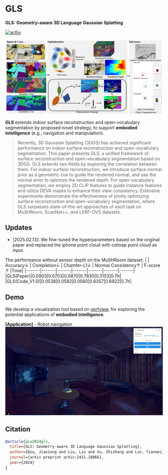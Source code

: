 # GLS

**GLS: Geometry-aware 3D Language Gaussian Splatting**

[![arXiv](https://img.shields.io/badge/arXiv-2411.18066-b31b1b.svg)](https://arxiv.org/pdf/2411.18066)

![alt text](assets/pipeline.png)

**GLS** extends indoor surface reconstruction and open-vocabulary segmentation by proposed novel strategy, to support **embodied intelligence** (e.g., navigation and manipulation). 
>Recently, 3D Gaussian Splatting (3DGS) has achieved significant performance on indoor surface reconstruction and open-vocabulary segmentation. This paper presents GLS, a unified framework of surface reconstruction and open-vocabulary segmentation based on 3DGS. GLS extends two fields by exploring the correlation between them. For indoor surface reconstruction, we introduce surface normal prior as a geometric cue to guide the rendered normal, and use the normal error to optimize the rendered depth. For open-vocabulary segmentation, we employ 2D CLIP features to guide instance features and utilize DEVA masks to enhance their view consistency. Extensive experiments demonstrate the effectiveness of jointly optimizing surface reconstruction and open-vocabulary segmentation, where GLS surpasses state-of-the-art approaches of each task on MuSHRoom, ScanNet++, and LERF-OVS datasets.

## Updates
- [2025.02.13]: We fine-tuned the hyperparameters based on the original paper and replaced the iphone point cloud with colmap point cloud as input.

The performance without sensor depth on the MuSHRoom dataset.
|     | Accuracy↓ | Completion↓ | Chamfer-L1↓ | Normal Consistency↑ | F-score ↑ |Time|
|-------|-------|-------|-------|-------|-------|-------|
|GLS(Paper)|0.0903|0.0703|0.0870|0.7830|0.5153|0.7h|
|GLS(Code_V1.0)|0.0538|0.0582|0.0560|0.8357|0.6922|0.7h|


## Demo
We develop a visualization tool based on [nerfview](https://github.com/hangg7/nerfview), for exploring the potential applications of **embodied intelligence**.

**[Application]** - Robot navigation
![alt text](assets/demo_nav1.png)

## Citation

```bibtex
@article{qiu2024gls,
  title={GLS: Geometry-aware 3D Language Gaussian Splatting},
  author={Qiu, Jiaxiong and Liu, Liu and Su, Zhizhong and Lin, Tianwei},
  journal={arXiv preprint arXiv:2411.18066},
  year={2024}
}
```
